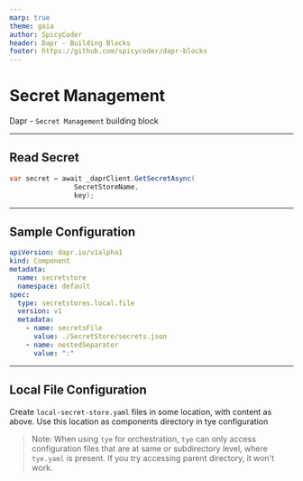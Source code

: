 ```yaml
---
marp: true
theme: gaia
author: SpicyCoder
header: Dapr - Building Blocks
footer: https://github.com/spicycoder/dapr-blocks
---
```


# Secret Management

Dapr - `Secret Management` building block

---

## Read Secret

```cs
var secret = await _daprClient.GetSecretAsync(
                SecretStoreName,
                key);
```

---

## Sample Configuration

```yaml
apiVersion: dapr.io/v1alpha1
kind: Component
metadata:
  name: secretstore
  namespace: default
spec:
  type: secretstores.local.file
  version: v1
  metadata:
    - name: secretsFile
      value: ./SecretStore/secrets.json
    - name: nestedSeparator
      value: ":"

```

---

## Local File Configuration

Create `local-secret-store.yaml` files in some location, with content as above. Use this location as components directory in tye configuration

> Note: When using `tye` for orchestration, `tye` can only access configuration files that are at same or subdirectory level, where `tye.yaml` is present. If you try accessing parent directory, it won't work.
